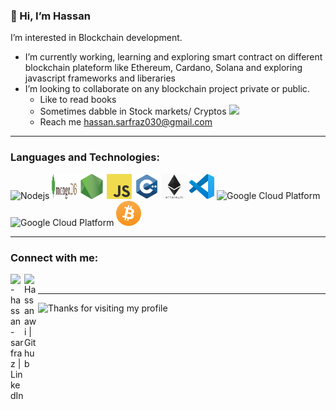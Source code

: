 ### 👋  Hi, I’m Hassan
<p>I’m interested in Blockchain development.</p>

-    I’m currently working, learning and exploring smart contract on different blockchain plateform like Ethereum, Cardano, Solana and exploring javascript frameworks and liberaries 
-    I’m looking to collaborate on any blockchain project private or public.
     - Like to read books 
     - Sometimes dabble in Stock markets/ Cryptos <img src="https://emojis.slackmojis.com/emojis/images/1520808873/3643/cool-doge.gif?1520808873" width="30">
     - Reach me  hassan.sarfraz030@gmail.com

---

### Languages and Technologies:
<p>
     <img alt="Nodejs" src="https://img.shields.io/badge/node.js-6DA55F?style=for-the-badge&logo=node.js&logoColor=white" />   
     <img alt="Google Cloud Platform" src="https://raw.githubusercontent.com/gilbarbara/logos/master/logos/mongodb.svg" width="40" height="40" />          
     <img alt="Google Cloud Platform" src="https://raw.githubusercontent.com/github/explore/80688e429a7d4ef2fca1e82350fe8e3517d3494d/topics/nodejs/nodejs.png" width="40" height="40"/>      
    <img alt="Google Cloud Platform"   src="https://raw.githubusercontent.com/github/explore/80688e429a7d4ef2fca1e82350fe8e3517d3494d/topics/javascript/javascript.png" width="40" height="40" /> 
     <img alt="Google Cloud Platform" src="https://raw.githubusercontent.com/github/explore/80688e429a7d4ef2fca1e82350fe8e3517d3494d/topics/cpp/cpp.png" width="40" height="40" />
       <img alt="Google Cloud Platform" src="https://raw.githubusercontent.com/github/explore/80688e429a7d4ef2fca1e82350fe8e3517d3494d/topics/ethereum/ethereum.png" width="40" height="40"/> 
      <img alt="Google Cloud Platform" src="https://raw.githubusercontent.com/github/explore/80688e429a7d4ef2fca1e82350fe8e3517d3494d/topics/visual-studio-code/visual-studio-code.png" width="40" height="40"/> 
        <img alt="Google Cloud Platform" src="https://camo.githubusercontent.com/bdec685692def8605d4a9f48ab00bd3193d1eda0fe4d7fa728fedda8b9502f1a/68747470733a2f2f7365656b6c6f676f2e636f6d2f696d616765732f482f686172646861742d6c6f676f2d383838373339454242342d7365656b6c6f676f2e636f6d2e706e67" width="40" height="40" /> 
     <img alt="Google Cloud Platform" src="https://camo.githubusercontent.com/aa60a5bac9215fc3b3af19cf90b54b721a6019f2d4cf1133a18b76bb5ac72583/68747470733a2f2f7777772e74727566666c6573756974652e636f6d2f696d672f74727566666c652d6c6f676f2d6461726b2e737667" width="40" height="40"/> 
     <img alt="Google Cloud Platform" src="https://raw.githubusercontent.com/github/explore/80688e429a7d4ef2fca1e82350fe8e3517d3494d/topics/bitcoin/bitcoin.png" width="40" height="40"/> 
    
</p>

---

### Connect with me:

[<img align="left" alt="-hassan-sarfraz | LinkedIn" width="22px" src="https://cdn.jsdelivr.net/npm/simple-icons@v3/icons/linkedin.svg" />][linkedin]
[<img align="left" alt="Hassanawi | Github" width="22px" src="https://cdn.jsdelivr.net/npm/simple-icons@v3/icons/github.svg" />][github]

<br />

---

<!-- </details> -->



[linkedin]: https://www.linkedin.com/in/-hassan-sarfraz
[github]: https://github.com/Hassanawi
[webdevplaylist]: https://www.youtube.com/playlist?list=PLkwxH9e_vrAJ0WbEsFA9W3I1W-g_BTsbt
[jsplaylist]: https://www.youtube.com/playlist?list=PLkwxH9e_vrALRJKu7wfXby3MKeflhTu6B
[cssplaylist]: https://www.youtube.com/playlist?list=PLkwxH9e_vrALSdvZuEh6gqQdmDoDIoqz4
[reactplaylist]: https://www.youtube.com/playlist?list=PLkwxH9e_vrAK4TdffpxKY3QGyHCpxFcQ0



<img height="120" alt="Thanks for visiting my profile" width="100%" src="https://github.com/dibyendu415/dibyendu415/blob/master/marquee.svg" />

